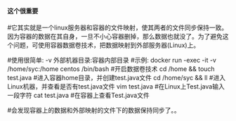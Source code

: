 #### 这个很重要
#它其实就是一个linux服务器和容器的文件映射，使其两者的文件同步保持一致。因为容器的数据在其自身，一旦不小心容器删掉，那么数据也就没了。为了避免这个问题，可使用容器数据卷技术，把数据映射到外部服务器(Linux)上。

#使用很简单: -v 外部机器目录:容器内部目录
#示例: 
	docker run -exec -it -v /home/syc:/home centos /bin/bash  #开启数据卷技术
	cd /home && touch test.java      #进入容器home目录，并创建test.java文件
	cd /home/syc  && ll      #进入Linux机器，并查看是否有test.java文件
	vim test.java     #在Linux上Test.java输入一段字符
	cat test.java      #在容器上查看Test.java文件
	
#会发现容器上的数据和外部映射的文件下的数据保持同步了。。